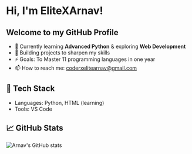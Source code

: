 # Hi, I'm EliteXArnav! 

## Welcome to my GitHub Profile

- 🔭 Currently learning **Advanced Python** & exploring **Web Development**
- 🌱 Building projects to sharpen my skills
- ⚡ Goals: To Master 11 programming languages in one year
- 📫 How to reach me: coderxelitearnav@gmail.com

## 🔧 Tech Stack
- Languages: Python, HTML (learning)
- Tools: VS Code

## 📈 GitHub Stats
![Arnav's GitHub stats](https://github-readme-stats.vercel.app/api?username=EliteXArnav&show_icons=true&theme=tokyonight)
